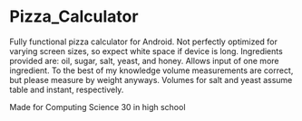 # Pizza_Calculator

Fully functional pizza calculator for Android. 
Not perfectly optimized for varying screen sizes, so expect white space if device is long.
Ingredients provided are: oil, sugar, salt, yeast, and honey. Allows input of one more ingredient. 
To the best of my knowledge volume measurements are correct, but please measure by weight anyways. Volumes for salt and yeast assume table and instant, respectively.

Made for Computing Science 30 in high school
